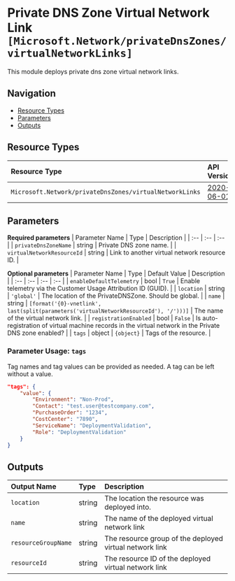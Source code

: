 # Private DNS Zone Virtual Network Link `[Microsoft.Network/privateDnsZones/virtualNetworkLinks]`

This module deploys private dns zone virtual network links.

## Navigation

- [Resource Types](#Resource-Types)
- [Parameters](#Parameters)
- [Outputs](#Outputs)

## Resource Types

| Resource Type | API Version |
| :-- | :-- |
| `Microsoft.Network/privateDnsZones/virtualNetworkLinks` | [2020-06-01](https://docs.microsoft.com/en-us/azure/templates/Microsoft.Network/2020-06-01/privateDnsZones/virtualNetworkLinks) |

## Parameters

**Required parameters**
| Parameter Name | Type | Description |
| :-- | :-- | :-- |
| `privateDnsZoneName` | string | Private DNS zone name. |
| `virtualNetworkResourceId` | string | Link to another virtual network resource ID. |

**Optional parameters**
| Parameter Name | Type | Default Value | Description |
| :-- | :-- | :-- | :-- |
| `enableDefaultTelemetry` | bool | `True` | Enable telemetry via the Customer Usage Attribution ID (GUID). |
| `location` | string | `'global'` | The location of the PrivateDNSZone. Should be global. |
| `name` | string | `[format('{0}-vnetlink', last(split(parameters('virtualNetworkResourceId'), '/')))]` | The name of the virtual network link. |
| `registrationEnabled` | bool | `False` | Is auto-registration of virtual machine records in the virtual network in the Private DNS zone enabled? |
| `tags` | object | `{object}` | Tags of the resource. |


### Parameter Usage: `tags`

Tag names and tag values can be provided as needed. A tag can be left without a value.

```json
"tags": {
    "value": {
        "Environment": "Non-Prod",
        "Contact": "test.user@testcompany.com",
        "PurchaseOrder": "1234",
        "CostCenter": "7890",
        "ServiceName": "DeploymentValidation",
        "Role": "DeploymentValidation"
    }
}
```

## Outputs

| Output Name | Type | Description |
| :-- | :-- | :-- |
| `location` | string | The location the resource was deployed into. |
| `name` | string | The name of the deployed virtual network link |
| `resourceGroupName` | string | The resource group of the deployed virtual network link |
| `resourceId` | string | The resource ID of the deployed virtual network link |
